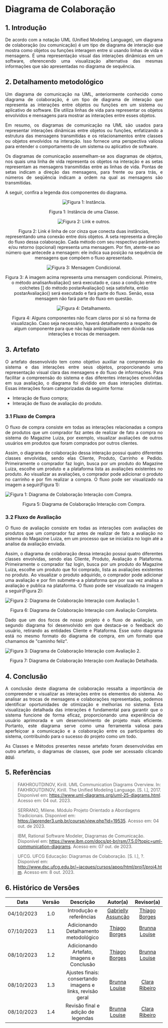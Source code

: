 # Diagrama de Colaboração

## 1. Introdução

<p align="justify">
De acordo com a notação UML (Unified Modeling Language), um diagrama de colaboração (ou comunicação) é um tipo de diagrama de interação que mostra como objetos ou funções interagem entre si usando linhas de vida e mensagens. É uma representação visual das interações dinâmicas em um software, oferencendo uma visualização alternativa das mesmas informações que são apresentadas no diagrama de sequência.
</p>

## 2. Detalhamento metodológico
<p align="justify">
Um diagrama de comunicação na UML, anteriormente conhecido como diagrama de colaboração, é um tipo de diagrama de interação que representa as interações entre objetos ou funções em um sistema ou aplicativo de software. Ele utiliza linhas de vida para representar os objetos envolvidos e mensagens para mostrar as interações entre esses objetos.
</p>

<p align="justify">
Em resumo, os diagramas de comunicação na UML são usados para representar interações dinâmicas entre objetos ou funções, enfatizando a estrutura das mensagens transmitidas e os relacionamentos entre classes ou objetos envolvidos na interação. Isso fornece uma perspectiva valiosa para entender o comportamento de um sistema ou aplicativo de software.
</p>

<p align="justify">
Os diagramas de comunicação assemelham-se aos diagramas de objetos, nos quais uma linha de vida representa os objetos na interação e as setas representam as mensagens transmitidas entre as linhas de vida. Pontas de setas indicam a direção das mensagens, para frente ou para trás, e números de seqüência indicam a ordem na qual as mensagens são transmitidas.
</p>
<p align="justify">
A seguir, confira a legenda dos componentes do diagrama.
</p>

<p align='center'>
<img src="https://raw.githubusercontent.com/UnBArqDsw2023-2/2023.2_G8_ProjetoMagazineLuiza/main/docs/Assets/instancia_dcolaboracao.png" alt="Figura 1: Instância.">
</p>

<p align='center'>
Figura 1: Instância de uma Classe.
</p>

<p align='center'>
<img src="https://raw.githubusercontent.com/UnBArqDsw2023-2/2023.2_G8_ProjetoMagazineLuiza/main/docs/Assets/link_dcolaboracao.png" alt="Figura 2: Link e outros.">
</p>

<p align='center'>
Figura 2: Link é linha de cor cinza que conecta duas instâncias, representando uma conexão entre dois objetos. A seta representa a direção do fluxo dessa colaboração. Cada método com seu respectivo parâmetro e/ou retorno (opcional) representa uma mensagem. Por fim, atente-se ao número que antecede a mensagem: ele indica sua posição na sequência de mensagens que compõem o fluxo apresentado.
</p>

<p align='center'>
<img src="https://raw.githubusercontent.com/UnBArqDsw2023-2/2023.2_G8_ProjetoMagazineLuiza/main/docs/Assets/mcondicional_dcolaboracao.png" alt="Figura 3: Mensagem Condicional.">
</p>

<p align='center'>
Figura 3: A imagem acima representa uma mensagem condicional. Primeiro, o método analisarAvaliação() será executado e, caso a condição entre colchetes [] do método postarAvaliação() seja satisfeita, então postarAvaliação() será executado e fará parte do fluxo. Senão, essa mensagem não fará parte do fluxo em questão.
</p>

<p align='center'>
<img src="https://raw.githubusercontent.com/UnBArqDsw2023-2/2023.2_G8_ProjetoMagazineLuiza/main/docs/Assets/detalhamento_dcolaboracao.png" alt="Figura 4: Detalhamento.">
</p>

<p align='center'>
Figura 4: Alguns componentes não ficam claros por si só na forma de visualização. Caso seja necessário, haverá detalhamento a respeito de algum componente para que não haja ambiguidade nem dúvida nas interações e trocas de mensagem.
</p>

## 3. Artefato

<p align="justify">
O artefato desenvolvido tem como objetivo auxiliar na compreensão do sistema e das interações entre seus objetos, proporcionando uma representação visual clara das mensagens e do fluxo de informações. Para facilitar a compreensão do sistema e das diferentes interações envolvidas em sua avaliação, o diagrama foi dividido em duas interações distintas. Essas interações foram categorizadas da seguinte forma:
</p>
<ul>
<li>Interação de fluxo compra;</li>
<li>Interação de fluxo de avaliação do produto.</li>
</ul>


### 3.1 Fluxo de Compra

<p align="justify">
O fluxo de compra consiste em todas as interações relacionadas a compra de produtos que um comprador faz antes de realizar de fato a compra no sistema do Magazine Luiza, por exemplo, visualizar avaliações de outros usuários em produtos que foram comprados por outros clientes.
</p>

<p align="justify">
Assim, o diagrama de colaboração dessa interação possui quatro diferentes classes envolvidas, sendo elas Cliente, Produto, Carrinho e Pedido. Primeiramente o comprador faz login, busca por um produto do Magazine Luiza, escolhe um produto e a plataforma lista as avaliações existentes no produto. Ao visualizar as avaliações, o comprador pode adicionar o produto no carrinho e por fim realizar a compra. O fluxo pode ser visualizado na imagem a seguir(Figura 1):
</p>
<img src="https://raw.githubusercontent.com/UnBArqDsw2023-2/2023.2_G8_ProjetoMagazineLuiza/main/docs/Assets/diagrama-de-colaboracao-compra.png" alt="Figura 1: Diagrama de Colaboração Interação com Compra.">

<p align='center'>
Figura 5: Diagrama de Colaboração Interação com Compra.
</p>

### 3.2 Fluxo de Avaliação

<p align="justify">
O fluxo de avaliação consiste em todas as interações com avaliações de produtos que um comprador faz antes de realizar de fato a avaliação no sistema do Magazine Luiza, em um processo que se inicializa no login até a analise da avaliação enviada.
</p>

<p align="justify">
Assim, o diagrama de colaboração dessa interação possui quatro diferentes classes envolvidas, sendo elas Cliente, Produto, Avaliação e Plataforma. Primeiramente o comprador faz login, busca por um produto do Magazine Luiza, escolhe um produto que foi comprado, lista as avaliações existentes no produto. Ao visualizar o produto adquirido, o comprador pode adicionar uma avaliação e por fim submete-a a plataforma que por sua vez analisa a avaliação e publica na plataforma. O fluxo pode ser visualizado na imagem a seguir(Figura 2):
</p>

<img src="https://raw.githubusercontent.com/UnBArqDsw2023-2/2023.2_G8_ProjetoMagazineLuiza/main/docs/Assets/diagrama-de-colaboracao-avaliacao-1.png" alt="Figura 2: Diagrama de Colaboração Interação com Avaliação 1.">

<p align='center'>
Figura 6: Diagrama de Colaboração Interação com Avaliação Completa.
</p>

<p align='justify'>
Dado que um dos focos de nosso projeto é o fluxo de avaliação, um segundo diagrama foi desenvolvido em que destaca-se o feedback do usuário, retirando as entidades Cliente e Plataforma. Esse outro diagrama está no mesmo formato do diagrama de compra, em um formato que chamamos de "caminho feliz".
</p>

<img src="https://raw.githubusercontent.com/UnBArqDsw2023-2/2023.2_G8_ProjetoMagazineLuiza/main/docs/Assets/diagrama-de-colaboracao-avaliacao-2.png" alt="Figura 3: Diagrama de Colaboração Interação com Avaliação 2.">

<p align='center'>
Figura 7: Diagrama de Colaboração Interação com Avaliação Detalhada.
</p>


## 4. Conclusão
<p align='justify'>
A conclusão deste diagrama de colaboração ressalta a importância de compreender e visualizar as interações entre os elementos do sistema. Ao analisar as trocas de mensagens e colaborações representadas, podemos identificar oportunidades de otimização e melhorias no sistema. Esta visualização detalhada das interações é fundamental para garantir que o sistema funcione de forma eficaz, proporcionando uma experiência de usuário aprimorada e um desenvolvimento de projeto mais eficiente. Portanto, este diagrama serve como uma ferramenta valiosa para aperfeiçoar a comunicação e a colaboração entre os participantes do sistema, contribuindo para o sucesso do projeto como um todo.
</p>

<p align='justify'>
As Classes e Métodos presentes nesse artefato foram desenvolvidas em outro artefato, o diagramas de classes, que pode ser acessado clicando <a href="https://unbarqdsw2023-2.github.io/2023.2_G8_ProjetoMagazineLuiza/#/./Modelagem/2.1.1.1.DiagramaClasses">aqui</a>.
</p>

## 5. Referências

> FAKHROUTDINOV, Kirill. UML Communication Diagrams Overview. In: FAKHROUTDINOV, Kirill. The Unified Modeling Language. [S. l.], 2017. Disponível em: <https://www.uml-diagrams.org/uml-25-diagrams.html>. Acesso em: 04 out. 2023.

> SERRANO, Milene. Módulo Projeto Orientado a Abordagens Tradicionais. Disponível em: <https://aprender3.unb.br/course/view.php?id=19535>. Acesso em: 04 out. de 2023.

> IBM, Rational Software Modeler, Diagramas de Comunicação.  Disponível em: <https://www.ibm.com/docs/pt-br/rsm/7.5.0?topic=uml-communication-diagrams>. Acesso em: 07 out. de 2023.

> UFCG. UFCG Educação: Diagramas de Colaboração. [S. l.], ?. Disponível em: <http://www.dsc.ufcg.edu.br/~jacques/cursos/apoo/html/proj1/proj4.htm>. Acesso em: 8 out. 2023.

## 6. Histórico de Versões

| Data       | Versão | Descrição                                                   | Autor(a)                                              | Revisor(a)                                         |
| :--------: | :----: | :---------------------------------------------------------: | :---------------------------------------------------: | :------------------------------------------------: |
| 04/10/2023 | 1.0    | Introdução e referências                       | [Gabrielly Assunção](https://github.com/GabriellyAssuncao) | [Thiago Borges](https://github.com/Thiago-Cerq) |
| 07/10/2023 | 1.1    |    Adicionando Detalhamento metodológico    | [Thiago Borges](https://github.com/Thiago-Cerq)| [Brunna Louise](https://github.com/brunna-martins) |
| 08/10/2023 | 1.2    |    Adicionando Artefato, Imagens e Conclusão    | [Thiago Borges](https://github.com/Thiago-Cerq)| [Brunna Louise](https://github.com/brunna-martins) |
| 08/10/2023 | 1.3    |   Ajustes finais: consertando imagens e links, revisão geral    | [Brunna Louise](https://github.com/brunna-martins) | [Clara Ribeiro](https://github.com/clara-ribeiro) |
| 08/10/2023 | 1.4    |   Revisão final e adição de legendas   | [Brunna Louise](https://github.com/brunna-martins) | [Clara Ribeiro](https://github.com/clara-ribeiro) |